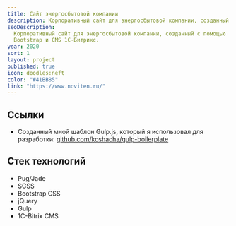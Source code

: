```yaml
---
title: Сайт энергосбытовой компании
description: Корпоративный сайт для энергосбытовой компании, созданный с помощью Bootstrap и CMS 1С-Битрикс.
seoDescription:
  Корпоративный сайт для энергосбытовой компании, созданный с помощью
  Bootstrap и CMS 1С-Битрикс.
year: 2020
sort: 1
layout: project
published: true
icon: doodles:neft
color: "#41BB85"
link: "https://www.noviten.ru/"
---
```


## Ссылки

- Созданный мной шаблон Gulp.js, который я использовал для разработки: [github.com/koshacha/gulp-boilerplate](https://github.com/koshacha/gulp-boilerplate)

## Стек технологий

- Pug/Jade
- SCSS
- Bootstrap CSS
- jQuery
- Gulp
- 1C-Bitrix CMS
